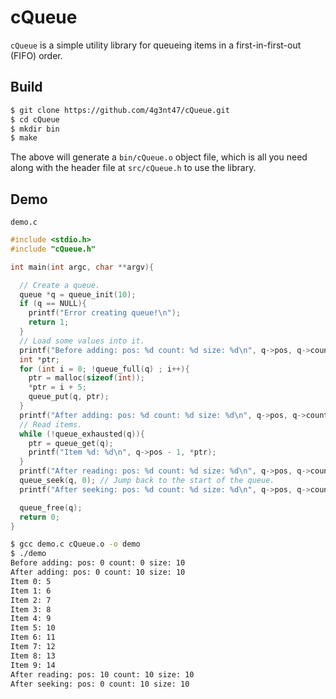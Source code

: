 # cQueue

`cQueue` is a simple utility library for queueing items in a first-in-first-out (FIFO) order.

## Build

```sh
$ git clone https://github.com/4g3nt47/cQueue.git
$ cd cQueue
$ mkdir bin
$ make
```

The above will generate a `bin/cQueue.o` object file, which is all you need along with the header file at `src/cQueue.h` to use the library.

## Demo

`demo.c`
```c
#include <stdio.h>
#include "cQueue.h"

int main(int argc, char **argv){

  // Create a queue.
  queue *q = queue_init(10);
  if (q == NULL){
    printf("Error creating queue!\n");
    return 1;
  }
  // Load some values into it.
  printf("Before adding: pos: %d count: %d size: %d\n", q->pos, q->count, q->size);
  int *ptr;
  for (int i = 0; !queue_full(q) ; i++){
    ptr = malloc(sizeof(int));
    *ptr = i + 5;
    queue_put(q, ptr);
  }
  printf("After adding: pos: %d count: %d size: %d\n", q->pos, q->count, q->size);
  // Read items.
  while (!queue_exhausted(q)){
    ptr = queue_get(q);
    printf("Item %d: %d\n", q->pos - 1, *ptr);
  }
  printf("After reading: pos: %d count: %d size: %d\n", q->pos, q->count, q->size);
  queue_seek(q, 0); // Jump back to the start of the queue.
  printf("After seeking: pos: %d count: %d size: %d\n", q->pos, q->count, q->size);

  queue_free(q);
  return 0;
}
```

```sh
$ gcc demo.c cQueue.o -o demo
$ ./demo
Before adding: pos: 0 count: 0 size: 10
After adding: pos: 0 count: 10 size: 10
Item 0: 5
Item 1: 6
Item 2: 7
Item 3: 8
Item 4: 9
Item 5: 10
Item 6: 11
Item 7: 12
Item 8: 13
Item 9: 14
After reading: pos: 10 count: 10 size: 10
After seeking: pos: 0 count: 10 size: 10
```
